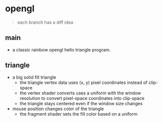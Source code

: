 # opengl
> each branch has a diff idea

## main 
* a classic rainbow opengl hello triangle program.

## triangle
* a big solid fill triangle 
  * the triangle vertex data uses (x, y) pixel coordinates instead of clip-space
  * the vertex shader converts uses a uniform with the window resolution to convert pixel-space coordinates into clip-space
  * the triangle stays centered even if the window size changes
* mouse position changes color of the triangle
  * the fragment shader sets the fill color based on a uniform
